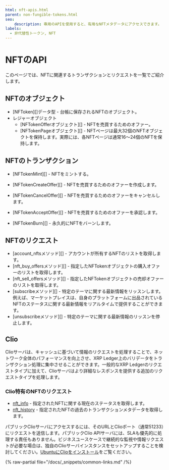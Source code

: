```yaml
---
html: nft-apis.html
parent: non-fungible-tokens.html
seo:
    description: 専用のAPIを使用すると、有用なNFTメタデータにアクセスできます。
labels:
  - 非代替性トークン, NFT
---
```

# NFTのAPI

このページでは、NFTに関連するトランザクションとリクエストを一覧でご紹介します。

## NFTのオブジェクト

- [NFToken][]データ型 - 台帳に保存されるNFTのオブジェクト。
- レジャーオブジェクト
    - [NFTokenOfferオブジェクト][] - NFTを売買するためのオファー。
    - [NFTokenPageオブジェクト][] - NFTページは最大32個のNFTオブジェクトを保持します。実際には、各NFTページは通常16～24個のNFTを保持します。

## NFTのトランザクション

- [NFTokenMint][] - NFTをミントする。

- [NFTokenCreateOffer][] - NFTを売買するためのオファーを作成します。

- [NFTokenCancelOffer][] - NFTを売買するためのオファーをキャンセルします。

- [NFTokenAcceptOffer][] - NFTを売買するためのオファーを承認します。

- [NFTokenBurn][] - 永久的にNFTをバーンします。

## NFTのリクエスト

- [account_nftsメソッド][] - アカウントが所有するNFTのリストを取得します。
- [nft_buy_offersメソッド][] - 指定したNFTokenオブジェクトの購入オファーのリストを取得します。
- [nft_sell_offersメソッド][] - 指定したNFTokenオブジェクトの売却オファーのリストを取得します。
- [subscribeメソッド][] - 特定のテーマに関する最新情報をリッスンします。例えば、マーケットプレイスは、自身のプラットフォームに出品されているNFTのステータスに関する最新情報をリアルタイムで提供することができます。
- [unsubscribeメソッド][] - 特定のテーマに関する最新情報のリッスンを停止します。

## Clio

Clioサーバは、キャッシュに基づいて情報のリクエストを処理することで、ネットワーク全体のパフォーマンスを向上させ、XRP Ledger上のバリデータをトランザクション処理に集中させることができます。一般的なXRP Ledgerのリクエストタイプに加えて、Clioサーバはより詳細なレスポンスを提供する追加のリクエストタイプを処理します。

### Clio特有のNFTのリクエスト

- [nft_info](../../../references/http-websocket-apis/public-api-methods/clio-methods/nft_info.md) - 指定されたNFTに関する現在のステータスを取得します。
- [nft_history](../../../references/http-websocket-apis/public-api-methods/clio-methods/nft_history.md) - 指定されたNFTの過去のトランザクションメタデータを取得します。

<!-- 
[nfts_by_issuer](nfts_by_issuer.html) - 指定した発行者が作成したNFTの一覧を取得します。
-->

パブリックClioサーバにアクセスするには、そのURLとClioポート（通常51233）にリクエストを送信します。パブリックClio APIサーバには、SLAも優先的に処理する責任もありません。ビジネスユースケースで継続的な監視や情報リクエストが必要な場合は、独自のClioサーバインスタンスをセットアップすることを検討してください。[UbuntuにClioをインストール](../../../infrastructure/installation/install-clio-on-ubuntu.md)をご覧ください。

{% raw-partial file="/docs/_snippets/common-links.md" /%}
